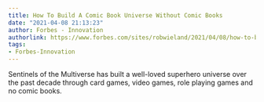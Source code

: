 ```yaml
---
title: How To Build A Comic Book Universe Without Comic Books
date: "2021-04-08 21:13:23"
author: Forbes - Innovation
authorlink: https://www.forbes.com/sites/robwieland/2021/04/08/how-to-build-a-comic-book-universe-without-comic-books/
tags:
- Forbes-Innovation
---
```

Sentinels of the Multiverse has built a well-loved superhero universe over the past decade through card games, video games, role playing games and no comic books.